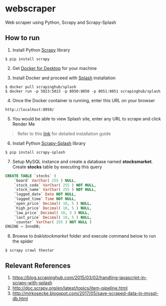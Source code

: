 # webscraper
Web scraper using Python, Scrapy and Scrapy-Splash

## How to run
1. Install Python [Scrapy](https://scrapy.org/) library  

```
$ pip install scrapy
```

2. Get [Docker for Desktop](https://www.docker.com/get-started) for your machine

3. Install Docker and proceed with [Splash](https://splash.readthedocs.io/en/stable/index.html) installation

```Docker
$ docker pull scrapinghub/splash
$ docker run -p 5023:5023 -p 8050:8050 -p 8051:8051 scrapinghub/splash
```
4. Once the Docker container is running, enter this URL on your browser

```
http://localhost:8050/
```

5. You would be able to view Splash site, enter any URL to scrape and click Render Me

>Refer to this [link](https://splash.readthedocs.io/en/latest/install.html) for detailed installation guide

6. Install Python [Scrapy-Splash](https://splash.readthedocs.io/en/stable/index.html) library

```
$ pip install scrapy-splash
```

7. Setup MySQL instance and create a database named **stocksmarket**. Create **stocks** table by executing this query
```sql
CREATE TABLE `stocks` ( 
	`board` VarChar( 255 ) NULL,
	`stock_code` VarChar( 255 ) NOT NULL,
	`stock_name` VarChar( 255 ) NOT NULL,
	`logged_date` Date NOT NULL,
	`logged_time` Time NOT NULL,
	`open_price` Decimal( 10, 5 ) NULL,
	`high_price` Decimal( 10, 5 ) NULL,
	`low_price` Decimal( 10, 5 ) NULL,
	`last_price` Decimal( 10, 5 ) NULL,
	`counter` VarChar( 255 ) NOT NULL )
ENGINE = InnoDB;
```

8. Browse to *bsklstockmarket* folder and execute command below to run the spider

```
$ scrapy crawl thestar
```
## Relevant References
1. https://blog.scrapinghub.com/2015/03/02/handling-javascript-in-scrapy-with-splash
2. http://doc.scrapy.org/en/latest/topics/item-pipeline.html
3. http://mirkosecke.blogspot.com/2017/05/save-scraped-data-in-mysql-db.html
